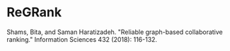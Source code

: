 # ReGRank
Shams, Bita, and Saman Haratizadeh. "Reliable graph-based collaborative ranking." Information Sciences 432 (2018): 116-132.
